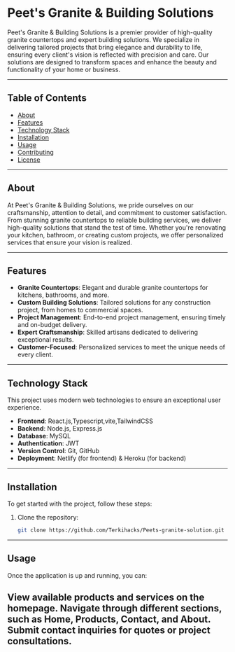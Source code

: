 # Peet's Granite & Building Solutions

Peet's Granite & Building Solutions is a premier provider of high-quality granite countertops and expert building solutions. We specialize in delivering tailored projects that bring elegance and durability to life, ensuring every client's vision is reflected with precision and care. Our solutions are designed to transform spaces and enhance the beauty and functionality of your home or business.

---

## Table of Contents

- [About](#about)
- [Features](#features)
- [Technology Stack](#technology-stack)
- [Installation](#installation)
- [Usage](#usage)
- [Contributing](#contributing)
- [License](#license)

---

## About

At Peet's Granite & Building Solutions, we pride ourselves on our craftsmanship, attention to detail, and commitment to customer satisfaction. From stunning granite countertops to reliable building services, we deliver high-quality solutions that stand the test of time. Whether you're renovating your kitchen, bathroom, or creating custom projects, we offer personalized services that ensure your vision is realized.

---

## Features

- **Granite Countertops**: Elegant and durable granite countertops for kitchens, bathrooms, and more.
- **Custom Building Solutions**: Tailored solutions for any construction project, from homes to commercial spaces.
- **Project Management**: End-to-end project management, ensuring timely and on-budget delivery.
- **Expert Craftsmanship**: Skilled artisans dedicated to delivering exceptional results.
- **Customer-Focused**: Personalized services to meet the unique needs of every client.

---

## Technology Stack

This project uses modern web technologies to ensure an exceptional user experience.

- **Frontend**: React.js,Typescript,vite,TailwindCSS
- **Backend**: Node.js, Express.js
- **Database**: MySQL
- **Authentication**: JWT
- **Version Control**: Git, GitHub
- **Deployment**: Netlify (for frontend) & Heroku (for backend)

---

## Installation

To get started with the project, follow these steps:

1. Clone the repository:
   ```bash
   git clone https://github.com/Terkihacks/Peets-granite-solution.git
---
## Usage
Once the application is up and running, you can:

View available products and services on the homepage.
Navigate through different sections, such as Home, Products, Contact, and About.
Submit contact inquiries for quotes or project consultations.
---

